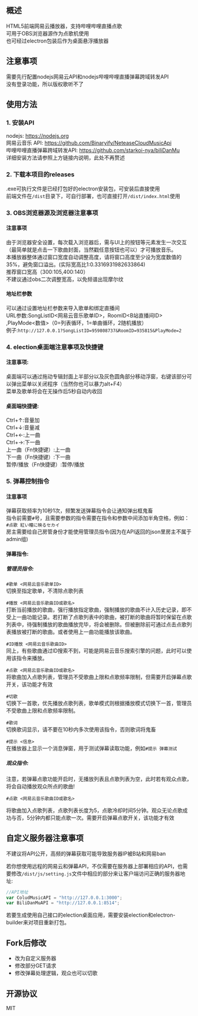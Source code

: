 ## 概述
HTML5前端网易云播放器，支持哔哩哔哩直播点歌    
可用于OBS浏览器源作为点歌机使用   
也可经过electron包装后作为桌面悬浮播放器

## 注意事项
需要先行配置nodejs网易云API和nodejs哔哩哔哩直播弹幕跨域转发API          
没有登录功能，所以版权歌听不了   
## 使用方法
### 1. 安装API
nodejs: <https://nodejs.org>    
网易云音乐 API: <https://github.com/Binaryify/NeteaseCloudMusicApi>    
哔哩哔哩直播弹幕跨域转发API: <https://github.com/starkoi-nya/biliDanMu>   
详细安装方法请参照上方链接内说明，此处不再赘述   

### 2. 下载本项目的releases    
.exe可执行文件是已经打包好的electron安装包，可安装后直接使用    
前端文件在`/dist`目录下，可自行部署，也可直接打开`/dist/index.html`使用    

### 3. OBS浏览器源及浏览器注意事项    
#### 注意事项   
由于浏览器安全设置，每次载入浏览器后，需与UI上的按钮等元素发生一次交互（最简单就是点击一下歌曲封面，当然戳任意按钮也可以）才可播放音乐。   
本播放器整体通过窗口宽度自动调整高度，请将窗口高度至少设为宽度数值的35%，避免窗口溢出。(实际宽高比1:0.3316931982633864)    
推荐窗口宽高（300:105,400:140）   
不建议通过obs二次调整宽高，以免频谱出现摩尔纹    
#### 地址栏参数    
可以通过设置地址栏参数来导入歌单和绑定直播间    
URL参数:SongListID<网易云音乐歌单ID>，RoomID<B站直播间ID> ,PlayMode<数值>（0=列表循环，1=单曲循环，2随机播放）  
例子:`http://127.0.0.1?SongListID=959808737&RoomID=935815&PlayMode=2`    

### 4. election桌面端注意事项及快捷键    
#### 注意事项:   
桌面端可以通过拖动专辑封面上半部分以及灰色圆角部分移动浮窗，右键该部分可以弹出菜单以关闭程序（当然你也可以暴力alt+F4）    
菜单及歌单将会在无操作后5秒自动内收回   
#### 桌面端快捷键:   
Ctrl+↑:音量加    
Ctrl+↓:音量减    
Ctrl+←:上一曲    
Ctrl+→:下一曲    
上一曲（Fn快捷键）:上一曲    
下一曲（Fn快捷键）:下一曲    
暂停/播放（Fn快捷键）:暂停/播放    

### 5. 弹幕控制指令   
#### 注意事项   
弹幕获取频率为10秒1次，频繁发送弹幕指令会让通知弹出框鬼畜    
指令前需要`#`号，且需要参数的指令需要在指令和参数中间添加半角空格，例如：`#点歌 紅い瞳に映るセカイ`   
房主需要给自己房管身份才能使用管理员指令(因为在API返回的json里房主不属于admin组)    
#### 弹幕指令:   
##### 管理员指令:
`#歌单 <网易云音乐歌单ID>`   
切换至指定歌单，不清除点歌列表    
     
`#播放 <网易云音乐歌曲ID或歌名>`    
打断当前播放的歌曲，强行播放指定歌曲，强制播放的歌曲不计入历史记录，即不受上一曲功能记录。若打断了点歌列表中的歌曲，被打断的歌曲将暂时保留在点歌列表中，待强制播放的歌曲播放完毕，将会被删除。但被删除前可通过点击点歌列表播放被打断的歌曲。或者使用上一曲功能播放该歌曲。

`#ID播放 <网易云音乐歌曲ID>`    
同上，有些歌曲通过ID搜索不到，可能是网易云音乐搜索引擎的问题，此时可以使用该指令来播放。    
    
`#点歌 <网易云音乐歌曲ID或歌名>`    
将歌曲加入点歌列表，管理员不受歌曲上限和点歌频率限制，但需要开启弹幕点歌开关，该功能才有效   
    
`#切歌`   
切换下一首歌，优先播放点歌列表，歌单模式则根据播放模式切换下一首，管理员不受歌曲上限和点歌频率限制。      
    
`#歌词`   
切换歌词显示，请不要在10秒内多次使用该指令，否则歌词将鬼畜   
    
`#提示 <信息>`    
在播放器上显示一个消息弹窗，用于测试弹幕读取功能，例如`#提示 弹幕测试`   
##### 观众指令:
注意，若弹幕点歌功能开启时，无播放列表且点歌列表为空，此时若有观众点歌，将会自动播放观众所点的歌曲!  
    
`#点歌 <网易云音乐歌曲ID或歌名>`
    
将歌曲加入点歌列表，点歌列表长度为5，点歌冷却时间5分钟。观众无论点歌成功与否，5分钟内都只能点歌一次。需要开启弹幕点歌开关，该功能才有效

## 自定义服务器注意事项
不建议将API公开，高频的弹幕获取可能导致服务器IP被B站和网易ban     
    
若你想使用远程的网易云和弹幕API，不仅需要在服务器上部署相应的API，也需要修改`/dist/js/setting.js`文件中相应的部分来让客户端访问正确的服务器地址:    
```javascript
//API地址   
var ColudMusicAPI = "http://127.0.0.1:3000";    
var BiliDanMuAPI = "http://127.0.0.1:8514";   
```   
若要生成使用自己接口的election桌面应用，需要安装election和electron-builder来对项目重新打包。        

## Fork后修改
- 改为自定义服务器
- 修改部分GET请求
- 修改弹幕处理逻辑，观众也可以切歌

## 开源协议
MIT

